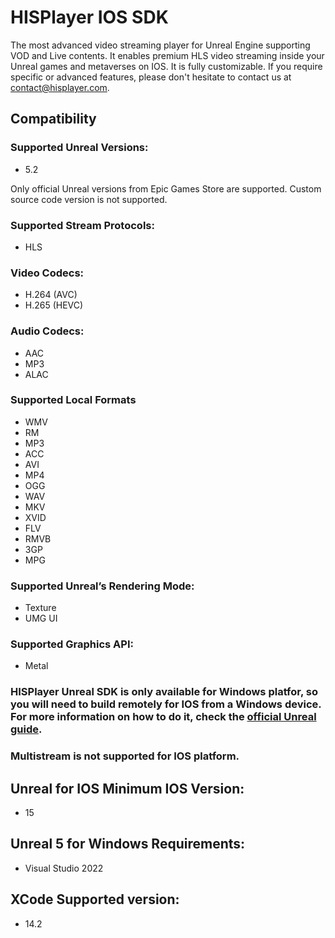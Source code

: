 # HISPlayer IOS SDK
The most advanced video streaming player for Unreal Engine supporting VOD and Live contents. It enables premium HLS video streaming inside your Unreal games and metaverses on IOS. It is fully customizable. If you require specific or advanced features, please don't hesitate to contact us at contact@hisplayer.com.

## Compatibility
### Supported Unreal Versions: 
* 5.2

Only official Unreal versions from Epic Games Store are supported. Custom source code version is not supported.

### Supported Stream Protocols: 
* HLS

### Video Codecs:
* H.264 (AVC)
* H.265 (HEVC)

### Audio Codecs:
* AAC
* MP3
* ALAC
### Supported Local Formats
* WMV
* RM
* MP3
* ACC
* AVI
* MP4
* OGG
* WAV
* MKV
* XVID
* FLV
* RMVB
* 3GP
* MPG

### Supported Unreal’s Rendering Mode: 
* Texture
* UMG UI

### Supported Graphics API:
* Metal
  
### HISPlayer Unreal SDK is only available for Windows platfor, so you will need to build remotely for IOS from a Windows device. For more information on how to do it, check the [official Unreal guide](https://docs.unrealengine.com/5.2/en-US/building-ios-projects-on-windows-in-unreal-engine/).

### Multistream is not supported for IOS platform.

## Unreal for IOS Minimum IOS Version:
* 15

## Unreal 5 for Windows Requirements:
* Visual Studio 2022

## XCode Supported version:
* 14.2
